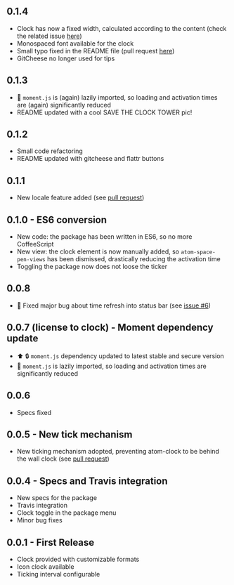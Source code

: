 ## 0.1.4
* Clock has now a fixed width, calculated according to the content (check the related issue [here](https://github.com/b3by/atom-clock/issues/16))
* Monospaced font available for the clock
* Small typo fixed in the README file (pull request [here](https://github.com/b3by/atom-clock/pull/14))
* GitCheese no longer used for tips

## 0.1.3
* :racehorse: `moment.js` is (again) lazily imported, so loading and activation times are (again) significantly reduced
* README updated with a cool SAVE THE CLOCK TOWER pic!

## 0.1.2
* Small code refactoring
* README updated with gitcheese and flattr buttons

## 0.1.1
* New locale feature added (see [pull request](https://github.com/b3by/atom-clock/pull/11))

## 0.1.0 - ES6 conversion
* New code: the package has been written in ES6, so no more CoffeeScript
* New view: the clock element is now manually added, so `atom-space-pen-views` has been dismissed, drastically reducing the activation time
* Toggling the package now does not loose the ticker

## 0.0.8
* :bug: Fixed major bug about time refresh into status bar (see [issue \#6](https://github.com/b3by/atom-clock/issues/6))

## 0.0.7 (license to clock) - Moment dependency update
* :arrow_up: :lock: `moment.js` dependency updated to latest stable and secure version
* :racehorse: `moment.js` is lazily imported, so loading and activation times are significantly reduced

## 0.0.6
* Specs fixed

## 0.0.5 - New tick mechanism
* New ticking mechanism adopted, preventing atom-clock to be behind the wall clock
(see [pull request](https://github.com/b3by/atom-clock/pull/4))

## 0.0.4 - Specs and Travis integration
* New specs for the package
* Travis integration
* Clock toggle in the package menu
* Minor bug fixes

## 0.0.1 - First Release
* Clock provided with customizable formats
* Icon clock available
* Ticking interval configurable
